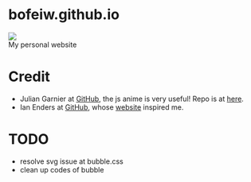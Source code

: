 # bofeiw.github.io
<a href="https://996.icu"><img src="https://img.shields.io/badge/support-996.icu-red.svg"></a><br>
My personal website

# Credit
- Julian Garnier at [GitHub](https://github.com/juliangarnier), the js anime is very useful! Repo is at [here](https://github.com/juliangarnier/juliangarnier.com).
- Ian Enders at [GitHub](https://github.com/ienders), whose [website](https://github.com/ienders/ianenders) inspired me.

# TODO
- resolve svg issue at bubble.css
- clean up codes of bubble
